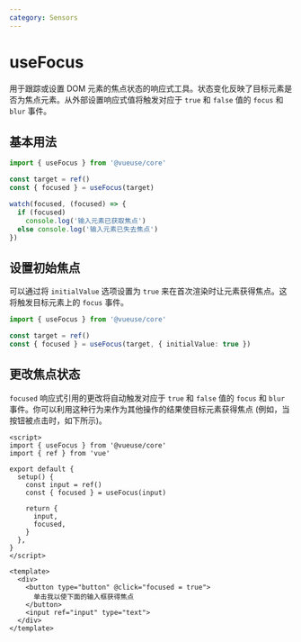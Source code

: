 ```yaml
---
category: Sensors
---
```


# useFocus

用于跟踪或设置 DOM 元素的焦点状态的响应式工具。状态变化反映了目标元素是否为焦点元素。从外部设置响应式值将触发对应于 `true` 和 `false` 值的 `focus` 和 `blur` 事件。

## 基本用法

```ts
import { useFocus } from '@vueuse/core'

const target = ref()
const { focused } = useFocus(target)

watch(focused, (focused) => {
  if (focused)
    console.log('输入元素已获取焦点')
  else console.log('输入元素已失去焦点')
})
```

## 设置初始焦点

可以通过将 `initialValue` 选项设置为 `true` 来在首次渲染时让元素获得焦点。这将触发目标元素上的 `focus` 事件。

```ts
import { useFocus } from '@vueuse/core'

const target = ref()
const { focused } = useFocus(target, { initialValue: true })
```

## 更改焦点状态

`focused` 响应式引用的更改将自动触发对应于 `true` 和 `false` 值的 `focus` 和 `blur` 事件。你可以利用这种行为来作为其他操作的结果使目标元素获得焦点 (例如，当按钮被点击时，如下所示)。

```vue
<script>
import { useFocus } from '@vueuse/core'
import { ref } from 'vue'

export default {
  setup() {
    const input = ref()
    const { focused } = useFocus(input)

    return {
      input,
      focused,
    }
  },
}
</script>

<template>
  <div>
    <button type="button" @click="focused = true">
      单击我以使下面的输入框获得焦点
    </button>
    <input ref="input" type="text">
  </div>
</template>
```
